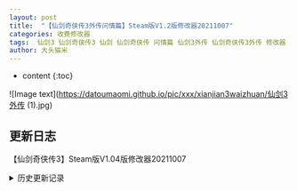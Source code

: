 ```yaml
---
layout: post
title:  "【仙剑奇侠传3外传问情篇】Steam版V1.2版修改器20211007"
categories: 收费修改器
tags:  仙剑3 仙剑奇侠传3 仙剑 仙剑奇侠传 问情篇 仙剑3外传 仙剑奇侠传3外传 修改器 收费修改器 steam
author: 大头猫米
---
```


* content
{:toc}

![Image text](https://datoumaomi.github.io/pic/xxx/xianjian3waizhuan/仙剑3外传 (1).jpg)

##  更新日志

【仙剑奇侠传3】Steam版V1.04版修改器20211007





<details>
<summary>历史更新记录</summary><p></p>
【仙剑奇侠传3】Steam版V1.04版修改器20211007<p></p>
  
  
  

## 相关视频
暂无

## 修改器图片和下载地址

![Image text](https://datoumaomi.github.io/pic/xxx/xianjian3waizhuan/仙剑3外传 (1).jpg)
![Image text](https://datoumaomi.github.io/pic/xxx/xianjian3waizhuan/仙剑3外传 (1).png)
![Image text](https://datoumaomi.github.io/pic/xxx/xianjian3waizhuan/仙剑3外传 (2).png)



<p>正版游戏购买地址</p>
https://store.steampowered.com/app/1536080/
<p></p>
修改器购买网址<p></p>
https://item.taobao.com/item.htm?id=594179304057
<p></p>
【修改器和教学视频下载】
<p></p>
http://datoumaomi.cn/2021/10/07/xianjian3waizhuan/
<p></p>

永硕E盘:
<p></p>
http://cancandodo.ys168.com
<p></p>
皮皮盘
<p></p>
https://datoumaomi.pipipan.com/dir/1034273-29312464-6b6664/
<p></p>
百度
<p></p>
https://pan.baidu.com/s/110JJ-cPxVa9sYwXrbteTkw
<p></p>
提取码:8a59
<p></p>
微云
<p></p>
https://share.weiyun.com/zfl5tpFm
<p></p>
<p>秋裙 188751527 197066890 957313169</p>


